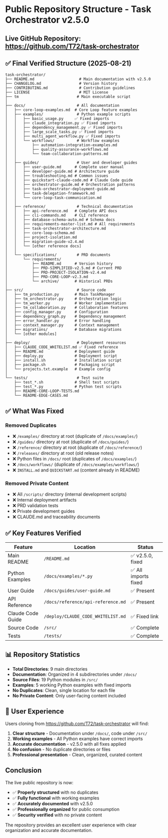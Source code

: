 # Public Repository Structure - Task Orchestrator v2.5.0

## Live GitHub Repository: https://github.com/T72/task-orchestrator

## ✅ Final Verified Structure (2025-08-21)

```
task-orchestrator/
├── README.md                    # Main documentation with v2.5.0
├── CHANGELOG.md                 # Version history
├── CONTRIBUTING.md              # Contribution guidelines
├── LICENSE                      # MIT License
├── tm                          # Main executable script
│
├── docs/                       # All documentation
│   ├── core-loop-examples.md  # Core Loop feature examples
│   ├── examples/               # Python example scripts
│   │   ├── basic_usage.py     ✅ Fixed imports
│   │   ├── claude_integration.py ✅ Fixed imports
│   │   ├── dependency_management.py ✅ Fixed imports
│   │   ├── large_scale_tasks.py ✅ Fixed imports
│   │   ├── multi_agent_workflow.py ✅ Fixed imports
│   │   └── workflows/          # Workflow examples
│   │       ├── automation-integration-examples.md
│   │       ├── quality-assurance-workflows.md
│   │       └── team-collaboration-patterns.md
│   │
│   ├── guides/                 # User and developer guides
│   │   ├── user-guide.md      # Complete user manual
│   │   ├── developer-guide.md # Architecture guide
│   │   ├── troubleshooting.md # Common issues
│   │   ├── quickstart-claude-code.md # Claude Code guide
│   │   ├── orchestrator-guide.md # Orchestration patterns
│   │   ├── task-orchestrator-deployment-guide.md
│   │   ├── task-delegation-framework.md
│   │   └── core-loop-task-communication.md
│   │
│   ├── reference/              # Technical documentation
│   │   ├── api-reference.md   # Complete API docs
│   │   ├── cli-commands.md    # CLI reference
│   │   ├── database-schema-auto.md # Schema docs
│   │   ├── requirements-master-list.md # All requirements
│   │   ├── task-orchestrator-architecture.md
│   │   ├── core-loop-schema.md
│   │   ├── project-isolation.md
│   │   ├── migration-guide-v2.4.md
│   │   └── [other reference docs]
│   │
│   └── specifications/         # PRD documents
│       └── requirements/
│           ├── README.md      # Version history
│           ├── PRD-SIMPLIFIED-v2.5.md # Current PRD
│           ├── PRD-PROJECT-ISOLATION-v2.4.md
│           ├── PRD-CORE-LOOP-v2.3.md
│           └── archive/       # Historical PRDs
│
├── src/                        # Source code
│   ├── tm_production.py       # Main TaskManager
│   ├── tm_orchestrator.py     # Orchestration logic
│   ├── tm_worker.py           # Worker implementation
│   ├── tm_collaboration.py    # Collaboration features
│   ├── config_manager.py      # Configuration
│   ├── dependency_graph.py    # Dependency management
│   ├── error_handler.py       # Error handling
│   ├── context_manager.py     # Context management
│   ├── migrations/            # Database migrations
│   └── [other modules]
│
├── deploy/                     # Deployment resources
│   ├── CLAUDE_CODE_WHITELIST.md ✅ Fixed reference
│   ├── README.md              # Deployment guide
│   ├── deploy.py              # Deployment script
│   ├── install.sh             # Installation script
│   ├── package.sh             # Packaging script
│   └── projects.txt.example   # Example config
│
└── tests/                      # Test suite
    ├── test_*.sh              # Shell test scripts
    ├── test_*.py              # Python test scripts
    ├── README-CORE-LOOP-TESTS.md
    └── README-EDGE-CASES.md
```

## ✅ What Was Fixed

### Removed Duplicates
- ❌ `/examples/` directory at root (duplicate of `/docs/examples/`)
- ❌ `/guides/` directory at root (duplicate of `/docs/guides/`)
- ❌ `/reference/` directory at root (duplicate of `/docs/reference/`)
- ❌ `/releases/` directory at root (old release notes)
- ❌ Python files in `/docs/` root (duplicates of `/docs/examples/`)
- ❌ `/docs/workflows/` (duplicate of `/docs/examples/workflows/`)
- ❌ `INSTALL.md` and `QUICKSTART.md` (content already in README)

### Removed Private Content
- ❌ All `/scripts/` directory (internal development scripts)
- ❌ Internal deployment artifacts
- ❌ PRD validation tests
- ❌ Private development guides
- ❌ CLAUDE.md and traceability documents

## ✅ Key Features Verified

| Feature | Location | Status |
|---------|----------|--------|
| Main README | `/README.md` | ✅ v2.5.0, fixed |
| Python Examples | `/docs/examples/*.py` | ✅ All imports fixed |
| User Guide | `/docs/guides/user-guide.md` | ✅ Present |
| API Reference | `/docs/reference/api-reference.md` | ✅ Present |
| Claude Code Guide | `/deploy/CLAUDE_CODE_WHITELIST.md` | ✅ Fixed link |
| Source Code | `/src/` | ✅ Complete |
| Tests | `/tests/` | ✅ Complete |

## 📊 Repository Statistics

- **Total Directories**: 9 main directories
- **Documentation**: Organized in 4 subdirectories under `/docs/`
- **Source Files**: 19 Python modules in `/src/`
- **Examples**: 5 working Python examples with fixed imports
- **No Duplicates**: Clean, single location for each file
- **No Private Content**: Only user-facing content included

## 🎯 User Experience

Users cloning from https://github.com/T72/task-orchestrator will find:
1. **Clear structure** - Documentation under `/docs/`, code under `/src/`
2. **Working examples** - All Python examples have correct imports
3. **Accurate documentation** - v2.5.0 with all fixes applied
4. **No confusion** - No duplicate directories or files
5. **Professional presentation** - Clean, organized, curated content

## Conclusion

The live public repository is now:
- ✅ **Properly structured** with no duplicates
- ✅ **Fully functional** with working examples
- ✅ **Accurately documented** with v2.5.0
- ✅ **Professionally organized** for public consumption
- ✅ **Security verified** with no private content

The repository provides an excellent user experience with clear organization and accurate documentation.